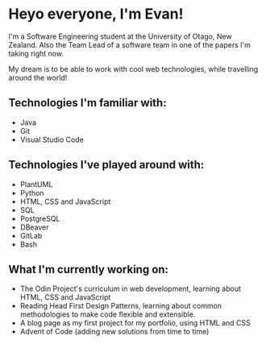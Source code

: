# Heyo everyone, I'm Evan! 

I'm a Software Engineering student at the University of Otago, New Zealand. Also the Team Lead of a software team in one of the papers I'm taking right now.

My dream is to be able to work with cool web technologies, while travelling around the world!

## Technologies I'm familiar with:

* Java
* Git
* Visual Studio Code 

## Technologies I've played around with:

* PlantUML
* Python
* HTML, CSS and JavaScript
* SQL
* PostgreSQL
* DBeaver
* GitLab
* Bash

## What I'm currently working on:

* The Odin Project's curriculum in web development, learning about HTML, CSS and JavaScript
* Reading Head First Design Patterns, learning about common methodologies to make code flexible and extensible.
* A blog page as my first project for my portfolio, using HTML and CSS 
* Advent of Code (adding new solutions from time to time)
